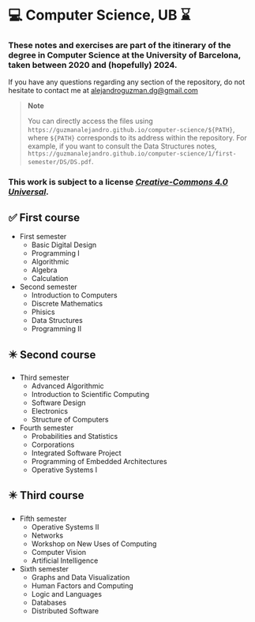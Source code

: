 # :computer: Computer Science, UB :hourglass:
### These notes and exercises are part of the itinerary of the degree in Computer Science at the University of Barcelona, taken between 2020 and (hopefully) 2024.
If you have any questions regarding any section of the repository, do not hesitate to contact me at alejandroguzman.dg@gmail.com

> **Note**
> 
> You can directly access the files using `https://guzmanalejandro.github.io/computer-science/${PATH}`, where `${PATH}` corresponds to its address within the repository. For example, if you want to consult the Data Structures notes, `https://guzmanalejandro.github.io/computer-science/1/first-semester/DS/DS.pdf`.

### This work is subject to a license [*Creative-Commons 4.0 Universal*](https://creativecommons.org/licenses/by-nc-nd/4.0/deed.ca).

:white_check_mark: First course
 ---
- First semester
  - Basic Digital Design
  - Programming I
  - Algorithmic
  - Algebra
  - Calculation
- Second semester
  - Introduction to Computers
  - Discrete Mathematics
  - Phisics
  - Data Structures
  - Programming II

:eight_pointed_black_star: Second course
---
- Third semester
  - Advanced Algorithmic
  - Introduction to Scientific Computing
  - Software Design
  - Electronics
  - Structure of Computers
- Fourth semester
  - Probabilities and Statistics
  - Corporations
  - Integrated Software Project
  - Programming of Embedded Architectures
  - Operative Systems I

:eight_pointed_black_star: Third course
---
- Fifth semester
  - Operative Systems II
  - Networks
  - Workshop on New Uses of Computing
  - Computer Vision
  - Artificial Intelligence
- Sixth semester
  - Graphs and Data Visualization
  - Human Factors and Computing
  - Logic and Languages
  - Databases
  - Distributed Software
